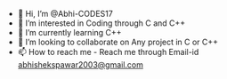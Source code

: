 - 👋 Hi, I’m @Abhi-CODES17
- 👀 I’m interested in Coding through C and C++
- 🌱 I’m currently learning C++
- 💞️ I’m looking to collaborate on Any project in C or C++
- 📫 How to reach me - Reach me through Email-id abhishekspawar2003@gmail.com
<!---
Abhi-CODES17/Abhi-CODES17 is a ✨ special ✨ repository because its `README.md` (this file) appears on your GitHub profile.
You can click the Preview link to take a look at your changes.
--->

